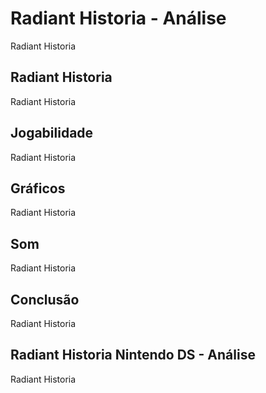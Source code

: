---
---

# Radiant Historia - Análise

Radiant Historia

## Radiant Historia

Radiant Historia

## Jogabilidade

Radiant Historia

## Gráficos

Radiant Historia

## Som

Radiant Historia

## Conclusão

Radiant Historia

## Radiant Historia Nintendo DS - Análise

Radiant Historia
